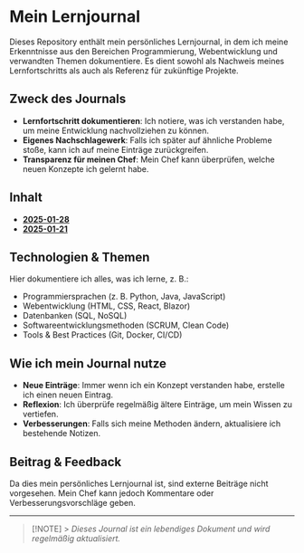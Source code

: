 # Mein Lernjournal

Dieses Repository enthält mein persönliches Lernjournal, in dem ich meine Erkenntnisse aus den Bereichen Programmierung, Webentwicklung und verwandten Themen dokumentiere. Es dient sowohl als Nachweis meines Lernfortschritts als auch als Referenz für zukünftige Projekte.

## Zweck des Journals

-   **Lernfortschritt dokumentieren**: Ich notiere, was ich verstanden habe, um meine Entwicklung nachvollziehen zu können.
-   **Eigenes Nachschlagewerk**: Falls ich später auf ähnliche Probleme stoße, kann ich auf meine Einträge zurückgreifen.
-   **Transparenz für meinen Chef**: Mein Chef kann überprüfen, welche neuen Konzepte ich gelernt habe.

## Inhalt

-   **[2025-01-28](./2025-01-28/)**
-   **[2025-01-21](./2025-01-21/)**

## Technologien & Themen

Hier dokumentiere ich alles, was ich lerne, z. B.:

-   Programmiersprachen (z. B. Python, Java, JavaScript)
-   Webentwicklung (HTML, CSS, React, Blazor)
-   Datenbanken (SQL, NoSQL)
-   Softwareentwicklungsmethoden (SCRUM, Clean Code)
-   Tools & Best Practices (Git, Docker, CI/CD)

## Wie ich mein Journal nutze

-   **Neue Einträge**: Immer wenn ich ein Konzept verstanden habe, erstelle ich einen neuen Eintrag.
-   **Reflexion**: Ich überprüfe regelmäßig ältere Einträge, um mein Wissen zu vertiefen.
-   **Verbesserungen**: Falls sich meine Methoden ändern, aktualisiere ich bestehende Notizen.

## Beitrag & Feedback

Da dies mein persönliches Lernjournal ist, sind externe Beiträge nicht vorgesehen. Mein Chef kann jedoch Kommentare oder Verbesserungsvorschläge geben.

---

> [!NOTE] > _Dieses Journal ist ein lebendiges Dokument und wird regelmäßig aktualisiert._
